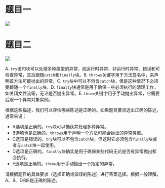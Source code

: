 # 题目一

[![](https://cdn.nlark.com/yuque/0/2024/png/38953059/1707403304984-661be245-fe99-435b-aa3a-d34a109bee05.png)](https://cdn.nlark.com/yuque/0/2024/png/38953059/1707403304984-661be245-fe99-435b-aa3a-d34a109bee05.png)

# 题目二

[![](https://cdn.nlark.com/yuque/0/2024/png/38953059/1711756337446-cafbdd96-bee5-4176-b61d-e1569005bcd6.png)](https://cdn.nlark.com/yuque/0/2024/png/38953059/1711756337446-cafbdd96-bee5-4176-b61d-e1569005bcd6.png)

A. `try`语句块可以处理多种类型的异常，如运行时异常、非运行时异常、错误和可检查异常，其后跟随`catch`和`finally`块。B. `throws`关键字用于方法签名中，来声明该方法可能抛出的异常。C. `try`块中可以不包含`catch`块，但是这种情况下必须要跟随一个`finally`块。D. `finally`块通常是用于确保一些必须执行的清理工作，如关闭文件流等，无论是否抛出异常。E. `throw`关键字用于手动抛出异常，它需要后跟一个异常对象实例。

根据这些描述，我们可以评估哪些陈述是正确的。如果题目要求选出正确的陈述，通常来说：

- A选项是正确的。`try`块可以捕获并处理多种异常。
- B选项也是正确的。`throws`用于声明一个方法可能会抛出的异常类型。
- C选项是错误的。`try`块可以不包含`catch`块，但这时它必须包含`finally`块或者与`catch`块一起使用。
- D选项是正确的。`finally`块确实是用于确保某些代码无论是否有异常抛出都会执行。
- E选项是正确的。`throw`用于手动抛出一个指定的异常。

请根据题目的具体要求（选择正确或错误的陈述）进行答案选择。根据一般理解，A、B、D和E是正确的陈述。